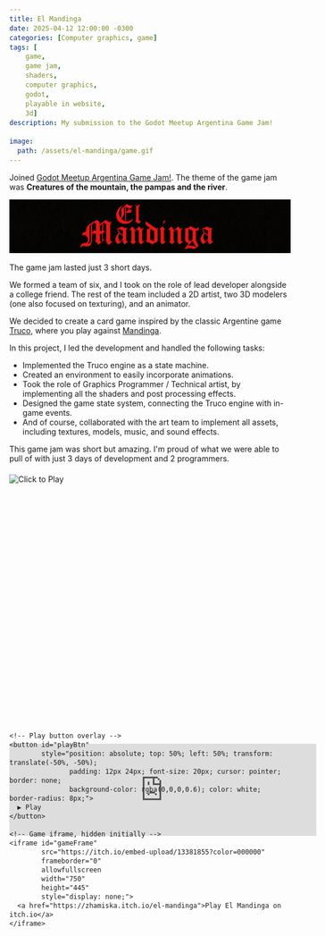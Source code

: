 ```yaml
---
title: El Mandinga
date: 2025-04-12 12:00:00 -0300
categories: [Computer graphics, game]
tags: [
    game, 
    game jam,
    shaders,
    computer graphics,
    godot,
    playable in website,
    3d]     
description: My submission to the Godot Meetup Argentina Game Jam!

image:
  path: /assets/el-mandinga/game.gif
---
```


Joined [Godot Meetup Argentina Game Jam!](https://itch.io/jam/godot-meetup-argentina-gamejam). The theme of the game jam was **Creatures of the mountain, the pampas and the river**.

![](/assets/el-mandinga/el_mandinga_banner.png)

The game jam lasted just 3 short days.

We formed a team of six, and I took on the role of lead developer alongside a college friend. The rest of the team included a 2D artist, two 3D modelers (one also focused on texturing), and an animator.

We decided to create a card game inspired by the classic Argentine game [Truco](https://es.wikipedia.org/wiki/Truco_(juego_de_naipes)), where you play against [Mandinga](https://es.wikipedia.org/wiki/Mandinga).

In this project, I led the development and handled the following tasks:
- Implemented the Truco engine as a state machine.
- Created an environment to easily incorporate animations.
- Took the role of Graphics Programmer / Technical artist, by implementing all the shaders and post processing effects.
- Designed the game state system, connecting the Truco engine with in-game events.
- And of course, collaborated with the art team to implement all assets, including textures, models, music, and sound effects.

This game jam was short but amazing. I'm proud of what we were able to pull of with just 3 days of development and 2 programmers.
<!-- Center wrapper -->
<div style="display: flex; justify-content: center; align-items: center; margin: 20px 0;">
  <div style="position: relative; width: 750px; height: 445px;">
    <!-- Thumbnail image -->
    <img id="gameThumb" 
         src="https://img.itch.zone/aW1hZ2UvMzQ2Njg1OC8yMDY5NjQyNS5wbmc=/original/Lmwq%2B1.png" 
         alt="Click to Play" 
         style="width: 100%; height: 100%; display: block;">

    <!-- Play button overlay -->
    <button id="playBtn" 
            style="position: absolute; top: 50%; left: 50%; transform: translate(-50%, -50%);
                   padding: 12px 24px; font-size: 20px; cursor: pointer; border: none;
                   background-color: rgba(0,0,0,0.6); color: white; border-radius: 8px;">
      ▶ Play
    </button>

    <!-- Game iframe, hidden initially -->
    <iframe id="gameFrame" 
            src="https://itch.io/embed-upload/13381855?color=000000" 
            frameborder="0" 
            allowfullscreen 
            width="750" 
            height="445" 
            style="display: none;">
      <a href="https://zhamiska.itch.io/el-mandinga">Play El Mandinga on itch.io</a>
    </iframe>
  </div>
</div>

<script>
document.addEventListener('DOMContentLoaded', function() {
  document.getElementById('playBtn').addEventListener('click', function() {
    document.getElementById('gameThumb').style.display = 'none';
    this.style.display = 'none';
    document.getElementById('gameFrame').style.display = 'block';
  });
});
</script>

<br>

<div>
<iframe frameborder="0" 
        src="https://itch.io/embed/3466858?border_width=0" 
        width="550" 
        height="165">
</iframe>
</div>
